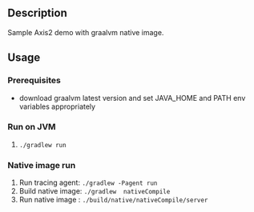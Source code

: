 ## Description

Sample Axis2 demo with graalvm native image.

## Usage

### Prerequisites

* download graalvm latest version and set JAVA_HOME and PATH env variables appropriately

### Run on JVM

1. `./gradlew run`

### Native image run

1. Run tracing agent: `./gradlew -Pagent run`
2. Build native image: `./gradlew  nativeCompile`
3. Run native image : `./build/native/nativeCompile/server`
